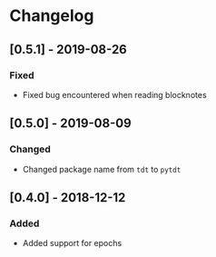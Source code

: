 # Changelog

## [0.5.1] - 2019-08-26
### Fixed
- Fixed bug encountered when reading blocknotes

## [0.5.0] - 2019-08-09
### Changed
- Changed package name from `tdt` to `pytdt`

## [0.4.0] - 2018-12-12
### Added
- Added support for epochs
